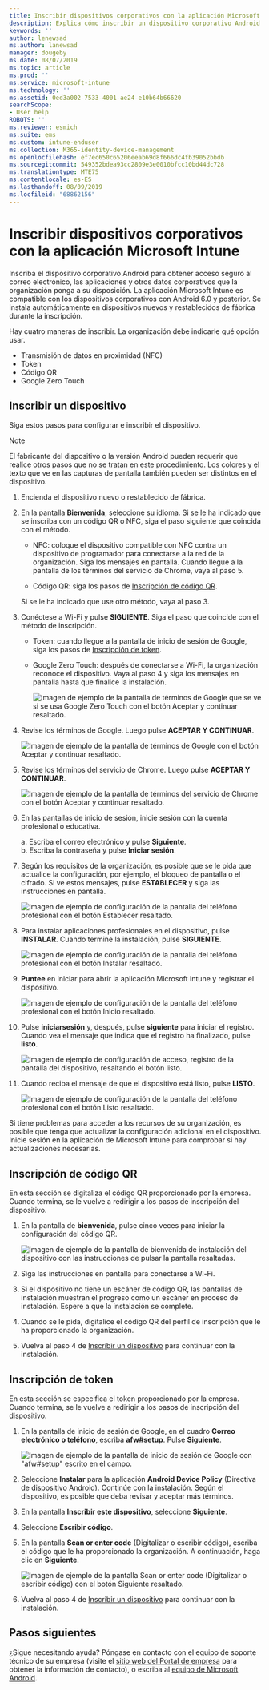 ```yaml
---
title: Inscribir dispositivos corporativos con la aplicación Microsoft Intune | Microsoft Docs
description: Explica cómo inscribir un dispositivo corporativo Android en Intune
keywords: ''
author: lenewsad
ms.author: lanewsad
manager: dougeby
ms.date: 08/07/2019
ms.topic: article
ms.prod: ''
ms.service: microsoft-intune
ms.technology: ''
ms.assetid: 0ed3a002-7533-4001-ae24-e10b64b66620
searchScope:
- User help
ROBOTS: ''
ms.reviewer: esmich
ms.suite: ems
ms.custom: intune-enduser
ms.collection: M365-identity-device-management
ms.openlocfilehash: ef7ec650c65206eeab69d8f666dc4fb39052bbdb
ms.sourcegitcommit: 549352bdea93cc2809e3e0010bfcc10bd44dc728
ms.translationtype: MTE75
ms.contentlocale: es-ES
ms.lasthandoff: 08/09/2019
ms.locfileid: "68862156"
---
```

# <a name="enroll-your-corporate-device-with-the-microsoft-intune-app"></a>Inscribir dispositivos corporativos con la aplicación Microsoft Intune

Inscriba el dispositivo corporativo Android para obtener acceso seguro al correo electrónico, las aplicaciones y otros datos corporativos que la organización ponga a su disposición. La aplicación Microsoft Intune es compatible con los dispositivos corporativos con Android 6.0 y posterior. Se instala automáticamente en dispositivos nuevos y restablecidos de fábrica durante la inscripción. 

Hay cuatro maneras de inscribir. La organización debe indicarle qué opción usar.
 
* Transmisión de datos en proximidad (NFC)  
* Token  
* Código QR   
* Google Zero Touch  

## <a name="enroll-device"></a>Inscribir un dispositivo 
Siga estos pasos para configurar e inscribir el dispositivo.  

> [!NOTE]
> El fabricante del dispositivo o la versión Android pueden requerir que realice otros pasos que no se tratan en este procedimiento. Los colores y el texto que ve en las capturas de pantalla también pueden ser distintos en el dispositivo.  

1. Encienda el dispositivo nuevo o restablecido de fábrica.  
2. En la pantalla **Bienvenida**, seleccione su idioma.   Si se le ha indicado que se inscriba con un código QR o NFC, siga el paso siguiente que coincida con el método.  
     * NFC: coloque el dispositivo compatible con NFC contra un dispositivo de programador para conectarse a la red de la organización. Siga los mensajes en pantalla. Cuando llegue a la pantalla de los términos del servicio de Chrome, vaya al paso 5.  

     * Código QR: siga los pasos de [Inscripción de código QR](#qr-code-enrollment).  

     Si se le ha indicado que use otro método, vaya al paso 3.    

3. Conéctese a Wi-Fi y pulse **SIGUIENTE**. Siga el paso que coincide con el método de inscripción. 

    * Token: cuando llegue a la pantalla de inicio de sesión de Google, siga los pasos de [Inscripción de token](#token-enrollment).  
    * Google Zero Touch: después de conectarse a Wi-Fi, la organización reconoce el dispositivo. Vaya al paso 4 y siga los mensajes en pantalla hasta que finalice la instalación.    
 
       ![Imagen de ejemplo de la pantalla de términos de Google que se ve si se usa Google Zero Touch con el botón Aceptar y continuar resaltado.](./media/google-zero-touch-intune-app-01.png)   
   
4. Revise los términos de Google. Luego pulse **ACEPTAR Y CONTINUAR**.  

      ![Imagen de ejemplo de la pantalla de términos de Google con el botón Aceptar y continuar resaltado.](./media/fully-managed-intune-app-04.png)   

6. Revise los términos del servicio de Chrome. Luego pulse **ACEPTAR Y CONTINUAR**.  

   ![Imagen de ejemplo de la pantalla de términos del servicio de Chrome con el botón Aceptar y continuar resaltado.](./media/fully-managed-intune-app-06.png)   

7. En las pantallas de inicio de sesión, inicie sesión con la cuenta profesional o educativa.   

    a. Escriba el correo electrónico y pulse **Siguiente**.      
    b. Escriba la contraseña y pulse **Iniciar sesión**.  

8. Según los requisitos de la organización, es posible que se le pida que actualice la configuración, por ejemplo, el bloqueo de pantalla o el cifrado. Si ve estos mensajes, pulse **ESTABLECER** y siga las instrucciones en pantalla.  

   ![Imagen de ejemplo de configuración de la pantalla del teléfono profesional con el botón Establecer resaltado.](./media/fully-managed-intune-app-10.png)   

9. Para instalar aplicaciones profesionales en el dispositivo, pulse **INSTALAR**. Cuando termine la instalación, pulse **SIGUIENTE**.  

   ![Imagen de ejemplo de configuración de la pantalla del teléfono profesional con el botón Instalar resaltado.](./media/fully-managed-intune-app-11.png)   

10. **Puntee** en iniciar para abrir la aplicación Microsoft Intune y registrar el dispositivo. 

    ![Imagen de ejemplo de configuración de la pantalla del teléfono profesional con el botón Inicio resaltado.](./media/fully-managed-intune-app-17.png)   

11. Pulse  **iniciarsesión** y, después, pulse **siguiente** para iniciar el registro. Cuando vea el mensaje que indica que el registro ha finalizado, pulse **listo**.  

    ![Imagen de ejemplo de configuración de acceso, registro de la pantalla del dispositivo, resaltando el botón listo.](./media/fully-managed-intune-app-19.png)   

10. Cuando reciba el mensaje de que el dispositivo está listo, pulse **LISTO**.  

    ![Imagen de ejemplo de configuración de la pantalla del teléfono profesional con el botón Listo resaltado.](./media/fully-managed-intune-app-18.png)   

Si tiene problemas para acceder a los recursos de su organización, es posible que tenga que actualizar la configuración adicional en el dispositivo. Inicie sesión en la aplicación de Microsoft Intune para comprobar si hay actualizaciones necesarias.   


## <a name="qr-code-enrollment"></a>Inscripción de código QR  
En esta sección se digitaliza el código QR proporcionado por la empresa.  Cuando termina, se le vuelve a redirigir a los pasos de inscripción del dispositivo.     
  
1. En la pantalla de **bienvenida**, pulse cinco veces para iniciar la configuración del código QR.  

   ![Imagen de ejemplo de la pantalla de bienvenida de instalación del dispositivo con las instrucciones de pulsar la pantalla resaltadas.](./media/qr-code-intune-app-01.png)  

2. Siga las instrucciones en pantalla para conectarse a Wi-Fi.  
3. Si el dispositivo no tiene un escáner de código QR, las pantallas de instalación muestran el progreso como un escáner en proceso de instalación. Espere a que la instalación se complete.  
4. Cuando se le pida, digitalice el código QR del perfil de inscripción que le ha proporcionado la organización.  
5. Vuelva al paso 4 de [Inscribir un dispositivo](#enroll-device) para continuar con la instalación.  

## <a name="token-enrollment"></a>Inscripción de token  
En esta sección se especifica el token proporcionado por la empresa. Cuando termina, se le vuelve a redirigir a los pasos de inscripción del dispositivo.  

1. En la pantalla de inicio de sesión de Google, en el cuadro **Correo electrónico o teléfono**, escriba **afw#setup**. Pulse **Siguiente**. 

   ![Imagen de ejemplo de la pantalla de inicio de sesión de Google con "afw#setup" escrito en el campo.](./media/token-intune-app-01.png)   

2. Seleccione **Instalar** para la aplicación **Android Device Policy** (Directiva de dispositivo Android). Continúe con la instalación. Según el dispositivo, es posible que deba revisar y aceptar más términos.    

3. En la pantalla **Inscribir este dispositivo**, seleccione **Siguiente**.  

4. Seleccione **Escribir código**.  

5. En la pantalla **Scan or enter code** (Digitalizar o escribir código), escriba el código que le ha proporcionado la organización.  A continuación, haga clic en **Siguiente**.  

   ![Imagen de ejemplo de la pantalla Scan or enter code (Digitalizar o escribir código) con el botón Siguiente resaltado.](./media/token-intune-app-04.png)  

6. Vuelva al paso 4 de [Inscribir un dispositivo](#enroll-device) para continuar con la instalación.  



## <a name="next-steps"></a>Pasos siguientes   
¿Sigue necesitando ayuda? Póngase en contacto con el equipo de soporte técnico de su empresa (visite el [sitio web del Portal de empresa](https://go.microsoft.com/fwlink/?linkid=2010980) para obtener la información de contacto), o escriba al <a href="mailto:wintunedroidfbk@microsoft.com?subject=I'm having trouble with enrolling my Android device&body=Describe the issue you're experiencing here.">equipo de Microsoft Android</a>.  
